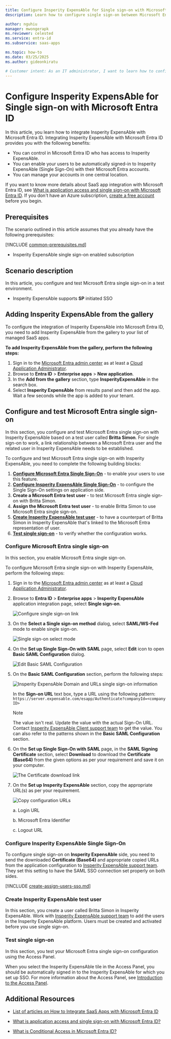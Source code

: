 ```yaml
---
title: Configure Insperity ExpensAble for Single sign-on with Microsoft Entra ID
description: Learn how to configure single sign-on between Microsoft Entra ID and Insperity ExpensAble.

author: nguhiu
manager: mwongerapk
ms.reviewer: celested
ms.service: entra-id
ms.subservice: saas-apps

ms.topic: how-to
ms.date: 03/25/2025
ms.author: gideonkiratu

# Customer intent: As an IT administrator, I want to learn how to configure single sign-on between Microsoft Entra ID and Insperity ExpensAble so that I can control who has access to Insperity ExpensAble, enable automatic sign-in with Microsoft Entra accounts, and manage my accounts in one central location.
---
```

# Configure Insperity ExpensAble for Single sign-on with Microsoft Entra ID

In this article,  you learn how to integrate Insperity ExpensAble with Microsoft Entra ID.
Integrating Insperity ExpensAble with Microsoft Entra ID provides you with the following benefits:

* You can control in Microsoft Entra ID who has access to Insperity ExpensAble.
* You can enable your users to be automatically signed-in to Insperity ExpensAble (Single Sign-On) with their Microsoft Entra accounts.
* You can manage your accounts in one central location.

If you want to know more details about SaaS app integration with Microsoft Entra ID, see [What is application access and single sign-on with Microsoft Entra ID](~/identity/enterprise-apps/what-is-single-sign-on.md).
If you don't have an Azure subscription, [create a free account](https://azure.microsoft.com/pricing/purchase-options/azure-account?cid=msft_learn) before you begin.

## Prerequisites
The scenario outlined in this article assumes that you already have the following prerequisites:

[!INCLUDE [common-prerequisites.md](~/identity/saas-apps/includes/common-prerequisites.md)]
* Insperity ExpensAble single sign-on enabled subscription

## Scenario description

In this article,  you configure and test Microsoft Entra single sign-on in a test environment.

* Insperity ExpensAble supports **SP** initiated SSO

## Adding Insperity ExpensAble from the gallery

To configure the integration of Insperity ExpensAble into Microsoft Entra ID, you need to add Insperity ExpensAble from the gallery to your list of managed SaaS apps.

**To add Insperity ExpensAble from the gallery, perform the following steps:**

1. Sign in to the [Microsoft Entra admin center](https://entra.microsoft.com) as at least a [Cloud Application Administrator](~/identity/role-based-access-control/permissions-reference.md#cloud-application-administrator).
1. Browse to **Entra ID** > **Enterprise apps** > **New application**.
1. In the **Add from the gallery** section, type **InsperityExpensAble** in the search box.
1. Select **Insperity ExpensAble** from results panel and then add the app. Wait a few seconds while the app is added to your tenant.

<a name='configure-and-test-azure-ad-single-sign-on'></a>

## Configure and test Microsoft Entra single sign-on

In this section, you configure and test Microsoft Entra single sign-on with Insperity ExpensAble based on a test user called **Britta Simon**.
For single sign-on to work, a link relationship between a Microsoft Entra user and the related user in Insperity ExpensAble needs to be established.

To configure and test Microsoft Entra single sign-on with Insperity ExpensAble, you need to complete the following building blocks:

1. **[Configure Microsoft Entra Single Sign-On](#configure-azure-ad-single-sign-on)** - to enable your users to use this feature.
2. **[Configure Insperity ExpensAble Single Sign-On](#configure-insperity-expensable-single-sign-on)** - to configure the Single Sign-On settings on application side.
3. **Create a Microsoft Entra test user** - to test Microsoft Entra single sign-on with Britta Simon.
4. **Assign the Microsoft Entra test user** - to enable Britta Simon to use Microsoft Entra single sign-on.
5. **[Create Insperity ExpensAble test user](#create-insperity-expensable-test-user)** - to have a counterpart of Britta Simon in Insperity ExpensAble that's linked to the Microsoft Entra representation of user.
6. **[Test single sign-on](#test-single-sign-on)** - to verify whether the configuration works.

<a name='configure-azure-ad-single-sign-on'></a>

### Configure Microsoft Entra single sign-on

In this section, you enable Microsoft Entra single sign-on.

To configure Microsoft Entra single sign-on with Insperity ExpensAble, perform the following steps:

1. Sign in to the [Microsoft Entra admin center](https://entra.microsoft.com) as at least a [Cloud Application Administrator](~/identity/role-based-access-control/permissions-reference.md#cloud-application-administrator).
1. Browse to **Entra ID** > **Enterprise apps** > **Insperity ExpensAble** application integration page, select **Single sign-on**.

    ![Configure single sign-on link](common/select-sso.png)

1. On the **Select a Single sign-on method** dialog, select **SAML/WS-Fed** mode to enable single sign-on.

    ![Single sign-on select mode](common/select-saml-option.png)

1. On the **Set up Single Sign-On with SAML** page, select **Edit** icon to open **Basic SAML Configuration** dialog.

	![Edit Basic SAML Configuration](common/edit-urls.png)

1. On the **Basic SAML Configuration** section, perform the following steps:

    ![Insperity ExpensAble Domain and URLs single sign-on information](common/sp-signonurl.png)

    In the **Sign-on URL** text box, type a URL using the following pattern:
    `https://server.expensable.com/esapp/Authenticate?companyId=<company ID>`

	> [!NOTE]
	> The value isn't real. Update the value with the actual Sign-On URL. Contact [Insperity ExpensAble Client support team](https://www.insperity.com/products/expense-management/support/express/) to get the value. You can also refer to the patterns shown in the **Basic SAML Configuration** section.

1. On the **Set up Single Sign-On with SAML** page, in the **SAML Signing Certificate** section, select **Download** to download the **Certificate (Base64)** from the given options as per your requirement and save it on your computer.

	![The Certificate download link](common/certificatebase64.png)

1. On the **Set up Insperity ExpensAble** section, copy the appropriate URL(s) as per your requirement.

	![Copy configuration URLs](common/copy-configuration-urls.png)

	a. Login URL

	b. Microsoft Entra Identifier

	c. Logout URL

### Configure Insperity ExpensAble Single Sign-On

To configure single sign-on on **Insperity ExpensAble** side, you need to send the downloaded **Certificate (Base64)** and appropriate copied URLs from the application configuration to [Insperity ExpensAble support team](https://www.insperity.com/products/expense-management/support/express/). They set this setting to have the SAML SSO connection set properly on both sides.

<a name='create-an-azure-ad-test-user'></a>

[!INCLUDE [create-assign-users-sso.md](~/identity/saas-apps/includes/create-assign-users-sso.md)]

### Create Insperity ExpensAble test user

In this section, you create a user called Britta Simon in Insperity ExpensAble. Work with [Insperity ExpensAble support team](https://www.insperity.com/products/expense-management/support/express/) to add the users in the Insperity ExpensAble platform. Users must be created and activated before you use single sign-on.

### Test single sign-on

In this section, you test your Microsoft Entra single sign-on configuration using the Access Panel.

When you select the Insperity ExpensAble tile in the Access Panel, you should be automatically signed in to the Insperity ExpensAble for which you set up SSO. For more information about the Access Panel, see [Introduction to the Access Panel](https://support.microsoft.com/account-billing/sign-in-and-start-apps-from-the-my-apps-portal-2f3b1bae-0e5a-4a86-a33e-876fbd2a4510).

## Additional Resources

- [List of articles on How to Integrate SaaS Apps with Microsoft Entra ID](./tutorial-list.md)

- [What is application access and single sign-on with Microsoft Entra ID?](~/identity/enterprise-apps/what-is-single-sign-on.md)

- [What is Conditional Access in Microsoft Entra ID?](~/identity/conditional-access/overview.md)

